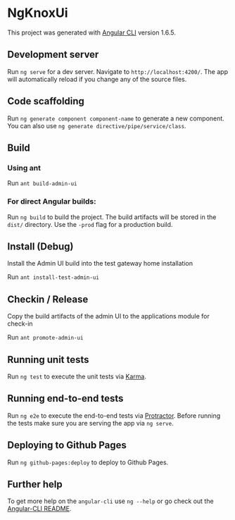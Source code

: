 
# NgKnoxUi

This project was generated with [Angular CLI](https://cli.angular.io/) version 1.6.5.

## Development server
Run `ng serve` for a dev server. Navigate to `http://localhost:4200/`. The app will automatically reload if you change any of the source files.

## Code scaffolding

Run `ng generate component component-name` to generate a new component. You can also use `ng generate directive/pipe/service/class`.

## Build

### Using ant
Run `ant build-admin-ui`

### For direct Angular builds:
Run `ng build` to build the project. The build artifacts will be stored in the `dist/` directory. Use the `-prod` flag for a production build.

## Install (Debug)
Install the Admin UI build into the test gateway home installation

Run `ant install-test-admin-ui`

## Checkin / Release
Copy the build artifacts of the admin UI to the applications module for check-in

Run `ant promote-admin-ui`

## Running unit tests

Run `ng test` to execute the unit tests via [Karma](https://karma-runner.github.io).

## Running end-to-end tests

Run `ng e2e` to execute the end-to-end tests via [Protractor](http://www.protractortest.org/).
Before running the tests make sure you are serving the app via `ng serve`.

## Deploying to Github Pages

Run `ng github-pages:deploy` to deploy to Github Pages.

## Further help

To get more help on the `angular-cli` use `ng --help` or go check out the [Angular-CLI README](https://github.com/angular/angular-cli/blob/master/README.md).
